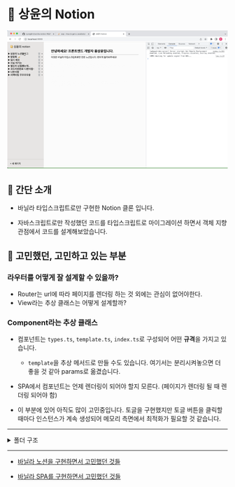 # 📔 상윤의 Notion

<img src="./preview.gif">

## 👋 간단 소개

- 바닐라 타입스크립트로만 구현한 Notion 클론 입니다.

- 자바스크립트로만 작성했던 코드를 타입스크립트로 마이그레이션 하면서 객체 지향 관점에서 코드를 설계해보았습니다.

## 🤔 고민했던, 고민하고 있는 부분

### 라우터를 어떻게 잘 설계할 수 있을까?

- Router는 url에 따라 페이지를 렌더링 하는 것 외에는 관심이 없어야한다.
- View라는 추상 클래스는 어떻게 설계할까?

### Component라는 추상 클래스

- 컴포넌트는 `types.ts`, `template.ts`, `index.ts`로 구성되어 어떤 **규격**을 가지고 있습니다.

  - `template`을 추상 메서드로 만들 수도 있습니다. 여기서는 분리시켜놓으면 더 좋을 것 같아 params로 옮겼습니다.

- SPA에서 컴포넌트는 언제 렌더링이 되어야 할지 모른다. (페이지가 렌더링 될 때 렌더링 되어야 함)

- 이 부분에 있어 아직도 많이 고민중입니다. 토글을 구현했지만 토글 버튼을 클릭할 때마다 인스턴스가 계속 생성되어 메모리 측면에서 최적화가 필요할 것 같습니다.

---

<details>
<summary>폴더 구조</summary>
<div markdown="1">

```
src
 ┣ components
 ┃ ┣ Editor
 ┃ ┃ ┣ index.css
 ┃ ┃ ┣ index.ts
 ┃ ┃ ┣ template.ts
 ┃ ┃ ┗ types.ts
 ┃ ┣ Modal
 ┃ ┃ ┣ index.css
 ┃ ┃ ┣ index.ts
 ┃ ┃ ┣ template.ts
 ┃ ┃ ┗ types.ts
 ┃ ┣ Sidebar
 ┃ ┃ ┣ LastNode
 ┃ ┃ ┃ ┣ index.ts
 ┃ ┃ ┃ ┣ template.ts
 ┃ ┃ ┃ ┗ types.ts
 ┃ ┃ ┣ SidebarList
 ┃ ┃ ┃ ┣ index.ts
 ┃ ┃ ┃ ┣ template.ts
 ┃ ┃ ┃ ┗ types.ts
 ┃ ┃ ┣ index.css
 ┃ ┃ ┣ index.ts
 ┃ ┃ ┣ template.ts
 ┃ ┃ ┗ types.ts
 ┃ ┗ index.ts
 ┣ core
 ┃ ┣ api.ts
 ┃ ┣ component.ts
 ┃ ┣ router.ts
 ┃ ┗ view.ts
 ┣ models
 ┃ ┗ document.ts
 ┣ pages
 ┃ ┣ Content
 ┃ ┃ ┗ index.ts
 ┃ ┣ Home
 ┃ ┃ ┗ index.ts
 ┃ ┣ NotFound
 ┃ ┃ ┗ index.ts
 ┃ ┗ index.ts
 ┣ services
 ┃ ┗ document.ts
 ┣ style
 ┃ ┣ app.css
 ┃ ┗ index.css
 ┣ utils
 ┃ ┣ constants.ts
 ┃ ┣ debounce.ts
 ┃ ┗ dom.ts
 ┣ App.template.ts
 ┣ App.ts
 ┣ App.types.ts
 ┗ index.ts
```

</div>
</details>

---

- [바닐라 노션을 구현하면서 고민했던 것들](https://www.notion.so/ryong9rrr/8eaa63bee0184f0cbd3158753b1b2a53)

- [바닐라 SPA를 구현하면서 고민했던 것들](https://www.notion.so/ryong9rrr/SPA-Todo-App-35a5a095062649cf9b69b787bb785c87)
